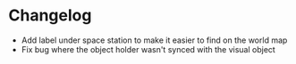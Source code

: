 # Changelog
- Add label under space station to make it easier to find on the world map
- Fix bug where the object holder wasn't synced with the visual object
